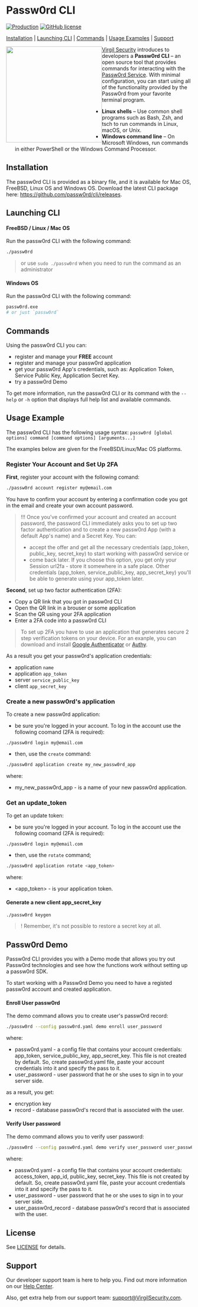 # Passw0rd CLI

[![Production](https://travis-ci.org/passw0rd/cli.svg?branch=master)](https://travis-ci.org/passw0rd/cli)
[![GitHub license](https://img.shields.io/badge/license-BSD%203--Clause-blue.svg)](https://github.com/VirgilSecurity/virgil/blob/master/LICENSE)

[Installation](#installation) | [Launching CLI](#launching-cli) | [Commands](#commands) | [Usage Examples](#usage-examples) | [Support](#support)

<a href="https://passw0rd.io/"><img width="260px" src="https://cdn.virgilsecurity.com/assets/images/github/logos/passw0rd.png" align="left" hspace="0" vspace="0"></a>[Virgil Security](https://virgilsecurity.com) introduces to developers a **Passw0rd CLI** – an open source tool that provides commands for interacting with the [Passw0rd Service](https://passw0rd.io/). With minimal configuration, you can start using all of the functionality provided by the Passw0rd from your favorite terminal program.
- **Linux shells** – Use common shell programs such as Bash, Zsh, and tsch to run commands in Linux, macOS, or Unix.
- **Windows command line** – On Microsoft Windows, run commands in either PowerShell or the Windows Command Processor.


## Installation
The passw0rd CLI is provided as a binary file, and it is available for Mac OS, FreeBSD,  Linux OS and Windows OS. Download the latest CLI package here: https://github.com/passw0rd/cli/releases.


## Launching CLI

#### FreeBSD / Linux / Mac OS
Run the passw0rd CLI with the following command:
```bash
./passw0rd
```
> or use `sudo ./passw0rd` when you need to run the command as an administrator

#### Windows OS
Run the passw0rd CLI with the following command:
```bash
passw0rd.exe
# or just `passw0rd`
```

## Commands
Using the passw0rd CLI you can:
  * register and manage your **FREE** account
  * register and manage your passw0rd application
  * get your passw0rd App's credentials, such as: Application Token, Service Public Key, Application Secret Key.
  * try a passw0rd Demo

To get more information, run the passw0rd CLI or its command with the `--help` or `-h` option that displays full help list and available commands.


## Usage Example
The passw0rd CLI has the following usage syntax:
`passw0rd [global options] command [command options] [arguments...]`

The examples below are given for the FreeBSD/Linux/Mac OS platforms.

### Register Your Account and Set Up 2FA 

**First**, register your account with the following comand:
```bash
./passw0rd account register my@email.com
```
You have to confirm your account by entering a confirmation code you got in the email and create your own account password.

> !!! Once you've confirmed your account and created an account password, the password CLI immediately asks you to set up two factor authentication and to create a new passw0rd App (with a default App's name) and a Secret Key. You can:
> - accept the offer and get all the necessary credentials (app_token, public_key, secret_key) to start working with passw0rd service or
> - come back later. If you choose this option, you get only your Session url2fa - store it somewhere in a safe place. Other credentials (app_token, service_public_key, app_secret_key) you'll be able to generate using your app_token later.

**Second**, set up two factor authentication (2FA):
- Copy a QR link that you got in passw0rd CLI
- Open the QR link in a brouser or some application 
- Scan the QR using your 2FA application
- Enter a 2FA code into a passw0rd CLI

> To set up 2FA you have to use an application that generates secure 2 step verification tokens on your device. For an exanple, you can download and install [Google Authenticator](https://support.google.com/accounts/answer/1066447?co=GENIE.Platform%3DAndroid&hl=en) or [Authy](https://authy.com/download/).  

As a result you get your passw0rd's application credentials:
- application `name`
- application `app_token`
- server `service_public_key`
- client `app_secret_key`


### Create a new passw0rd's application

To create a new passw0rd application:
- be sure you're logged in your account. To log in the account use the following coomand (2FA is required): 

```
./passw0rd login my@email.com
```
- then, use the `create` command:
```bash
./passw0rd application create my_new_passw0rd_app
```

where:
- my_new_passw0rd_app - is a name of your new passw0rd application.


### Get an update_token
To get an update token:
- be sure you're logged in your account. To log in the account use the following coomand (2FA is required): 

```
./passw0rd login my@email.com
```

- then, use the `rotate` command;

```bash
./passw0rd application rotate <app_token>
```

where:
- <app_token> - is your application token.



#### Generate a new client app_secret_key

```bash
./passw0rd keygen
```

>! Remember, it's not possible to restore a secret key at all.



## Passw0rd Demo
Passw0rd CLI provides you with a Demo mode that allows you try out Passw0rd technologies and see how the functions work without setting up a passw0rd SDK. 

To start working with a Passw0rd Demo you need to have a registed passw0rd account and created application.

#### Enroll User passw0rd
The demo command allows you to create user's passwOrd record:

```bash
./passw0rd --config passw0rd.yaml demo enroll user_password 
```
where:
- passw0rd.yaml - a config file that contains your account credentials: app_token, service_public_key, app_secret_key. This file is not created by default. So, create passw0rd.yaml file, paste your account credentials into it and specify the pass to it.
- user_password - user password that he or she uses to sign in to your server side. 

as a result, you get:
- encryption key
- record - database passw0rd's record that is associated with the user.


#### Verify User password
The demo command allows you to verify user password:
```bash
./passw0rd --config passw0rd.yaml demo verify user_password user_passw0rd_record
```

where:
- passw0rd.yaml - a config file that contains your account credentials: access_token, app_id, public_key, secret_key. This file is not created by default. So, create passw0rd.yaml file, paste your account credentials into it and specify the pass to it.
- user_password - user password that he or she uses to sign in to your server side. 
- user_passw0rd_record - database passw0rd's record that is associated with the user.


## License
See [LICENSE](https://github.com/VirgilSecurity/virgil-cli/tree/master/LICENSE) for details.

## Support
Our developer support team is here to help you. Find out more information on our [Help Center](https://help.virgilsecurity.com/).

Also, get extra help from our support team: support@VirgilSecurity.com.
